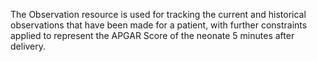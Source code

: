 The Observation resource is used for tracking the current and historical observations that have been made for a patient, with further constraints applied to represent the APGAR Score of the neonate 5 minutes after delivery. 